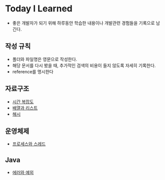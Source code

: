 # Today I Learned

* 좋은 개발자가 되기 위해 하루동안 학습한 내용이나 개발관련 경험들을 기록으로 남긴다.

## 작성 규칙

* 폴더와 파일명은 영문으로 작성한다.
* 해당 문서를 다시 봤을 때, 추가적인 검색의 비용이 들지 않도록 자세히 기록한다.
* reference를 명시한다

## 자료구조 
* [ 시간 복잡도 ](https://github.com/kimchanyoo/TIL/blob/main/DataStructure/25.10.06.md)
* [ 배열과 리스트 ](https://github.com/kimchanyoo/TIL/blob/main/DataStructure/25.10.08.md)
* [ 해시 ]()

## 운영체제
* [ 프로세스와 스레드 ](https://github.com/kimchanyoo/TIL/blob/main/OperatingSystem/25.10.09.md)

## Java
* [ 에러와 예외 ](https://github.com/kimchanyoo/TIL/blob/main/Java/25.10.07.md)
